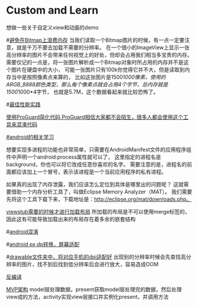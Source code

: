 # Custom and Learn
想做一些关于自定义view和动画的demo

#<a href="http://blog.csdn.net/guolin_blog/article/details/9316683">避免在Bitmap上浪费内存</a>
当我们读取一个Bitmap图片的时候，有一点一定要注意，就是千万不要去加载不需要的分辨率。
在一个很小的ImageView上显示一张高分辨率的图片不会带来任何视觉上的好处，但却会占用我们相当多宝贵的内存。
需要仅记的一点是，将一张图片解析成一个Bitmap对象时所占用的内存并不是这个图片在硬盘中的大小，
可能一张图片只有100k你觉得它并不大，但是读取到内存当中是按照像素点来算的，
比如这张图片是1500*1000像素，使用的ARGB_8888颜色类型，那么每个像素点就会占用4个字节，总内存就是1500*1000*4字节，
也就是5.7M，这个数据看起来就比较恐怖了。

#<a href="http://blog.csdn.net/guolin_blog/article/details/42238627"/>最佳性能实践

使用ProGuard简化代码
ProGuard相信大家都不会陌生，很多人都会使用这个工具来混淆代码

#<a href="http://www.cnblogs.com/cr330326/p/5534915.html">android的相关学习</a>

想要实现多进程的功能也非常简单，只需要在AndroidManifest文件的应用程序组件中声明一个android:process属性就可以了，
<service android:name=".PlaybackService"  
         android:process=":background" />
这里指定的进程名是background，你也可以将它改成任意你喜欢的名字。
需要注意的是，进程名的前面都应该加上一个冒号，表示该进程是一个当前应用程序的私有进程。

如果真的出现了内存泄露，我们应该怎么定位到具体是哪里出的问题呢？
这就需要借助一个内存分析工具了，叫做Eclipse Memory Analyzer（MAT）。
我们需要先将这个工具下载下来，下载地址是：http://eclipse.org/mat/downloads.php。

<a href="http://blog.csdn.net/guolin_blog/article/details/43376527">viewstub需要的时候才进行加载布局</a>
所加载的布局是不可以使用merge标签的，因此这有可能导致加载出来的布局存在着多余的嵌套结构

#<a href="https://mp.weixin.qq.com/s?__biz=MzI3MDE0NzYwNA==&amp;mid=2651434039&amp;idx=1&amp;sn=32ea2abdb5ebfd95e64199cf2050eb36&amp;chksm=f128854cc65f0c5a02f2ee310f4dd1bcf75616bc871c7a5714184398b43870a88d06041091ce&amp;scene=0#wechat_redirect">android混淆</a>

#<a href="http://blog.csdn.net/qidingquan/article/details/53714603">android px,dp转换，屏幕适配</a>

#<a href="http://blog.csdn.net/guolin_blog/article/details/50727753">drawable文件夹中，将对应手机的dpi适配好</a>
出现别的分辨率时候会先查找高分辨率的图片，找不到后找到低分辨率后会进行放大，容易造成OOM

<a href="http://blog.csdn.net/guolin_blog/article/details/49738023">反编译</a>


<a href="http://blog.csdn.net/limonzet/article/details/53328315">MVP架构</a>
model层处理数据，present获取model层处理完的数据，然后处理view成的方法，activity实现view层接口并实例化present，并调用方法
